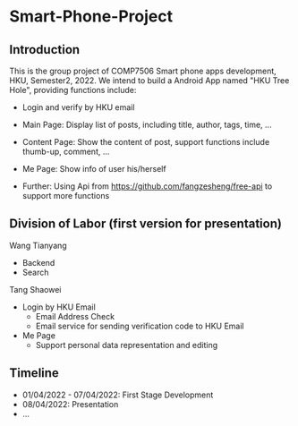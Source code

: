 # Smart-Phone-Project

## Introduction
This is the group project of COMP7506 Smart phone apps development, HKU, Semester2, 2022.
We intend to build a Android App named "HKU Tree Hole", providing functions include:
- Login and verify by HKU email
- Main Page: Display list of posts, including title, author, tags, time, ...
- Content Page: Show the content of post, support functions include thumb-up, comment, ...
- Me Page: Show info of user his/herself

- Further: Using Api from https://github.com/fangzesheng/free-api to support more functions

## Division of Labor (first version for presentation)
Wang Tianyang
- Backend
- Search

Tang Shaowei

- Login by HKU Email
  - Email Address Check
  - Email service for sending verification code to HKU Email
- Me Page
  - Support personal data representation and editing

## Timeline
- 01/04/2022 - 07/04/2022: First Stage Development
- 08/04/2022: Presentation
- ...
